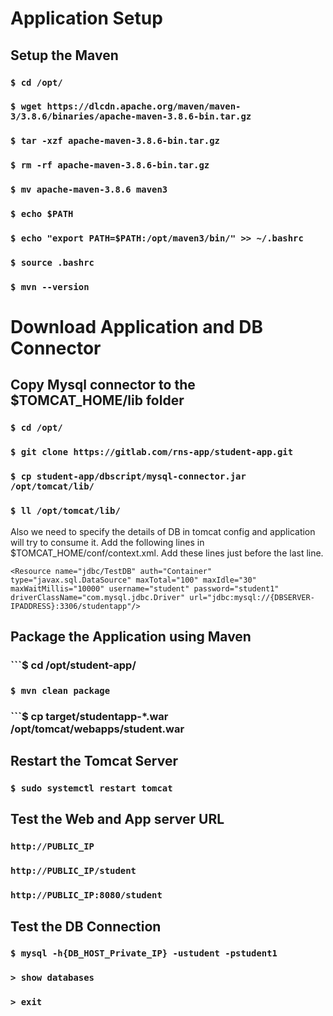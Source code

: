 # Application Setup

## Setup the Maven

### ```$ cd /opt/```

### ```$ wget https://dlcdn.apache.org/maven/maven-3/3.8.6/binaries/apache-maven-3.8.6-bin.tar.gz```

### ```$ tar -xzf apache-maven-3.8.6-bin.tar.gz```

### ```$ rm -rf apache-maven-3.8.6-bin.tar.gz```

### ```$ mv apache-maven-3.8.6 maven3```

### ```$ echo $PATH```

### ```$ echo "export PATH=$PATH:/opt/maven3/bin/" >> ~/.bashrc```

### ```$ source .bashrc```

### ```$ mvn --version```

# Download Application and DB Connector

## Copy Mysql connector to the $TOMCAT_HOME/lib folder

### ```$ cd /opt/```

### ```$ git clone https://gitlab.com/rns-app/student-app.git```

### ```$ cp student-app/dbscript/mysql-connector.jar /opt/tomcat/lib/```

### ```$ ll /opt/tomcat/lib/```

Also we need to specify the details of DB in tomcat config and application will try to consume it. Add the following lines in $TOMCAT_HOME/conf/context.xml. Add these lines just before the last line.

`<Resource name="jdbc/TestDB" auth="Container" type="javax.sql.DataSource" maxTotal="100" maxIdle="30" maxWaitMillis="10000" username="student" password="student1" driverClassName="com.mysql.jdbc.Driver" url="jdbc:mysql://{DBSERVER-IPADDRESS}:3306/studentapp"/>`

## Package the Application using Maven 

### ```$ cd /opt/student-app/

### ```$ mvn clean package```

### ```$ cp target/studentapp-*.war /opt/tomcat/webapps/student.war

## Restart the Tomcat Server

### ```$ sudo systemctl restart tomcat```

## Test the Web and App server URL

### ```http://PUBLIC_IP```

### ```http://PUBLIC_IP/student```

### ```http://PUBLIC_IP:8080/student```

## Test the DB Connection

### ```$ mysql -h{DB_HOST_Private_IP} -ustudent -pstudent1```

### ```> show databases```

### ```> exit```
